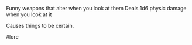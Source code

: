 Funny weapons that alter when you look at them 
Deals 1d6 physic damage when you look at it

Causes things to be certain. 

#lore 
